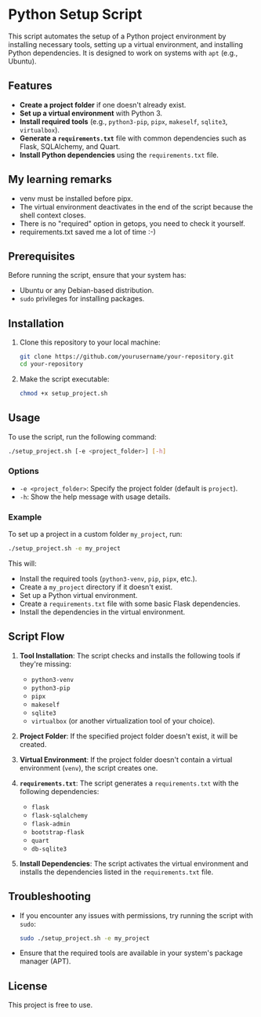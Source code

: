 # Python Setup Script

This script automates the setup of a Python project environment by installing necessary tools, setting up a virtual environment, and installing Python dependencies. It is designed to work on systems with `apt` (e.g., Ubuntu).

## Features

- **Create a project folder** if one doesn't already exist.
- **Set up a virtual environment** with Python 3.
- **Install required tools** (e.g., `python3-pip`, `pipx`, `makeself`, `sqlite3`, `virtualbox`).
- **Generate a `requirements.txt`** file with common dependencies such as Flask, SQLAlchemy, and Quart.
- **Install Python dependencies** using the `requirements.txt` file.

## My learning remarks
- venv must be installed before pipx.
- The virtual environment deactivates in the end of the script because the shell context closes.
- There is no "required" option in getops, you need to check it yourself.
- requirements.txt saved me a lot of time :-)

## Prerequisites

Before running the script, ensure that your system has:

- Ubuntu or any Debian-based distribution.
- `sudo` privileges for installing packages.

## Installation

1. Clone this repository to your local machine:

   ```bash
   git clone https://github.com/yourusername/your-repository.git
   cd your-repository
   ```

2. Make the script executable:

   ```bash
   chmod +x setup_project.sh
   ```

## Usage

To use the script, run the following command:

```bash
./setup_project.sh [-e <project_folder>] [-h]
```

### Options

- `-e <project_folder>`: Specify the project folder (default is `project`).
- `-h`: Show the help message with usage details.

### Example

To set up a project in a custom folder `my_project`, run:

```bash
./setup_project.sh -e my_project
```

This will:

- Install the required tools (`python3-venv`, `pip`, `pipx`, etc.).
- Create a `my_project` directory if it doesn't exist.
- Set up a Python virtual environment.
- Create a `requirements.txt` file with some basic Flask dependencies.
- Install the dependencies in the virtual environment.

## Script Flow

1. **Tool Installation**: The script checks and installs the following tools if they're missing:
   - `python3-venv`
   - `python3-pip`
   - `pipx`
   - `makeself`
   - `sqlite3`
   - `virtualbox` (or another virtualization tool of your choice).

2. **Project Folder**: If the specified project folder doesn't exist, it will be created.

3. **Virtual Environment**: If the project folder doesn't contain a virtual environment (`venv`), the script creates one.

4. **`requirements.txt`**: The script generates a `requirements.txt` with the following dependencies:
   - `flask`
   - `flask-sqlalchemy`
   - `flask-admin`
   - `bootstrap-flask`
   - `quart`
   - `db-sqlite3`

5. **Install Dependencies**: The script activates the virtual environment and installs the dependencies listed in the `requirements.txt` file.

## Troubleshooting

- If you encounter any issues with permissions, try running the script with `sudo`:

  ```bash
  sudo ./setup_project.sh -e my_project
  ```

- Ensure that the required tools are available in your system's package manager (APT).

## License

This project is free to use.
